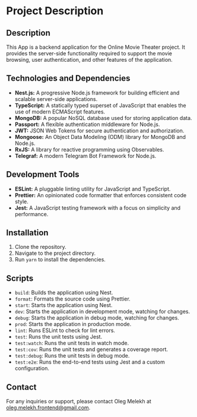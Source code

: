 # Project Description

## Description

This App is a backend application for the Online Movie Theater project. It provides the server-side functionality required to support the movie browsing, user authentication, and other features of the application.

## Technologies and Dependencies

- **Nest.js:** A progressive Node.js framework for building efficient and scalable server-side applications.
- **TypeScript:** A statically typed superset of JavaScript that enables the use of modern ECMAScript features.
- **MongoDB:** A popular NoSQL database used for storing application data.
- **Passport:** A flexible authentication middleware for Node.js.
- **JWT:** JSON Web Tokens for secure authentication and authorization.
- **Mongoose:** An Object Data Modeling (ODM) library for MongoDB and Node.js.
- **RxJS:** A library for reactive programming using Observables.
- **Telegraf:** A modern Telegram Bot Framework for Node.js.

## Development Tools

- **ESLint:** A pluggable linting utility for JavaScript and TypeScript.
- **Prettier:** An opinionated code formatter that enforces consistent code style.
- **Jest:** A JavaScript testing framework with a focus on simplicity and performance.

## Installation

1. Clone the repository.
2. Navigate to the project directory.
3. Run `yarn` to install the dependencies.

## Scripts

- `build`: Builds the application using Nest.
- `format`: Formats the source code using Prettier.
- `start`: Starts the application using Nest.
- `dev`: Starts the application in development mode, watching for changes.
- `debug`: Starts the application in debug mode, watching for changes.
- `prod`: Starts the application in production mode.
- `lint`: Runs ESLint to check for lint errors.
- `test`: Runs the unit tests using Jest.
- `test:watch`: Runs the unit tests in watch mode.
- `test:cov`: Runs the unit tests and generates a coverage report.
- `test:debug`: Runs the unit tests in debug mode.
- `test:e2e`: Runs the end-to-end tests using Jest and a custom configuration.

## Contact

For any inquiries or support, please contact Oleg Melekh at oleg.melekh.frontend@gmail.com.
